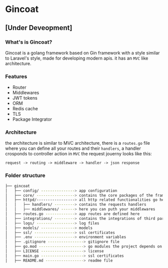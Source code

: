 # Gincoat

## [Under Deveopment]

### What's is Gincoat?
Gincoat is a golang framework based on Gin framework with a style similar to Laravel's style, made for developing modern apis. it has an `MVC` like architecture.

### Features 
- Router
- Middlewares
- JWT tokens
- ORM
- Redis cache
- TLS 
- Package Integrator

### Architecture
the architecture is similar to MVC architecture, there is a `routes.go` file where you can define all your routes and their `handlers`, a handler crosponds to controller action in `MVC`
the request jouerny looks like this:

`request -> routing -> middleware -> handler -> json response`

### Folder structure 
```bash
├── gincoat
│   ├── config/ ---------------> app configuration
│   ├── core/ -----------------> contains the core packages of the framework
│   ├── httpd/-----------------> all http related functionalities go here 
│   │   ├── handlers/ ---------> contains the requests handlers
│   │   ├── middlewares/ ------> here you can puth your middlewares
│   ├── routes.go -------------> app routes are defined here
│   ├── integrations/ ---------> contains the integrations of third party packages into gin context
│   ├── logs/ -----------------> log files
│   ├── models/ ---------------> models
│   ├── ssl/ ------------------> ssl certificates
│   ├── .env ------------------> environment variables 
│   ├── .gitignore ----------------> gitignore file
│   ├── go.mod --------------------> go modules the project depends on
│   ├── LICENSE -------------------> license
│   ├── main.go -------------------> ssl certificates
│   ├── README.md -----------------> readme file
```
